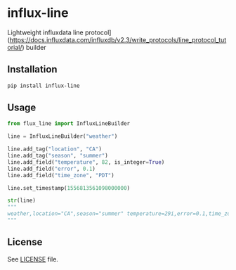 # influx-line

Lightweight influxdata line protocol](https://docs.influxdata.com/influxdb/v2.3/write_protocols/line_protocol_tutorial/) builder

## Installation

```bash
pip install influx-line
```

## Usage

```python
from flux_line import InfluxLineBuilder 

line = InfluxLineBuilder("weather")

line.add_tag("location", "CA")
line.add_tag("season", "summer")
line.add_field("temperature", 82, is_integer=True)
line.add_field("error", 0.1)
line.add_field("time_zone", "PDT")

line.set_timestamp(1556813561098000000)

str(line)
"""
weather,location="CA",season="summer" temperature=29i,error=0.1,time_zone="PDT" 1556813561098000000
"""

```
## License

See [LICENSE](https://github.com/functionoffunction/influx-line/blob/main/LICENSE) file.
